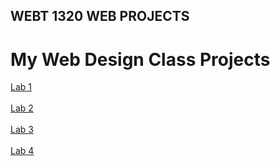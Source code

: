 ## WEBT 1320 WEB PROJECTS


<h1>My Web Design Class Projects</h1>
<a href="Lab1/index.html" target="_blank">Lab 1</a><br><br>
<a href="Lab2/index.html" target="_blank">Lab 2</a><br><br>
<a href="Lab3/index.html" target="_blank">Lab 3</a><br><br>
<a href="Lab4/index.html" target="_blank">Lab 4</a><br><br>
